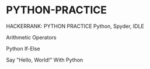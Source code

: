 # PYTHON-PRACTICE
HACKERRANK: PYTHON PRACTICE
Python, Spyder, IDLE


  Arithmetic Operators
  
  
  Python If-Else
  
  
  Say "Hello, World!" With Python
  
  
